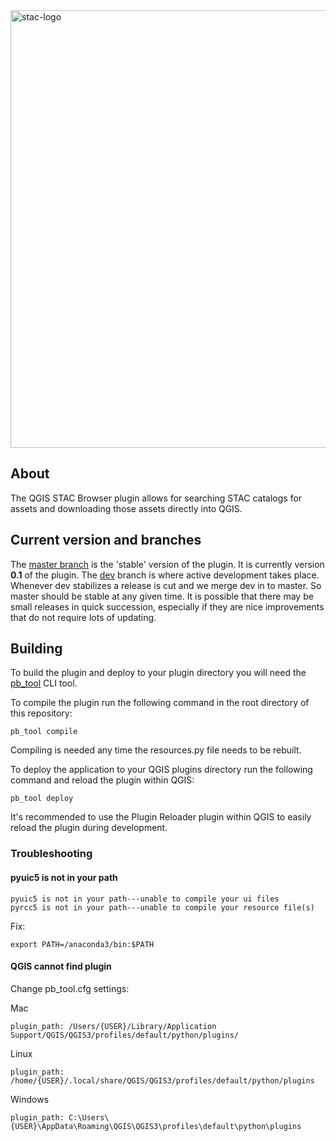 <img src="https://github.com/radiantearth/stac-site/raw/master/images/logo/stac-030-long.png" alt="stac-logo" width="700"/>

## About

The QGIS STAC Browser plugin allows for searching STAC catalogs for assets and downloading those assets directly into QGIS.

## Current version and branches

The [master branch](https://github.com/kbgg/qgis-stac-browser/tree/master) is the 'stable' version of the plugin. It is currently version 
**0.1** of the plugin. The 
[dev](https://github.com/kbgg/qgis-stac-browser/tree/dev) branch is where active development takes place. 
Whenever dev stabilizes a release is cut and we merge dev in to master. So master should be stable at any given time.
It is possible that there may be small releases in quick succession, especially if they are nice improvements that do 
not require lots of updating.

## Building

To build the plugin and deploy to your plugin directory you will need the [pb_tool](http://g-sherman.github.io/plugin_build_tool/) CLI tool.

To compile the plugin run the following command in the root directory of this repository:
 
    pb_tool compile
     
Compiling is needed any time the resources.py file needs to be rebuilt. 

To deploy the application to your QGIS plugins directory run the following command and reload the plugin within QGIS:

    pb_tool deploy 

It's recommended to use the Plugin Reloader plugin within QGIS to easily reload the plugin during development.

### Troubleshooting

#### pyuic5 is not in your path

    pyuic5 is not in your path---unable to compile your ui files
    pyrcc5 is not in your path---unable to compile your resource file(s)

Fix: 

    export PATH=/anaconda3/bin:$PATH

#### QGIS cannot find plugin 

Change pb_tool.cfg settings:

Mac

    plugin_path: /Users/{USER}/Library/Application Support/QGIS/QGIS3/profiles/default/python/plugins/

Linux

    plugin_path: /home/{USER}/.local/share/QGIS/QGIS3/profiles/default/python/plugins

Windows

    plugin_path: C:\Users\{USER}\AppData\Roaming\QGIS\QGIS3\profiles\default\python\plugins
